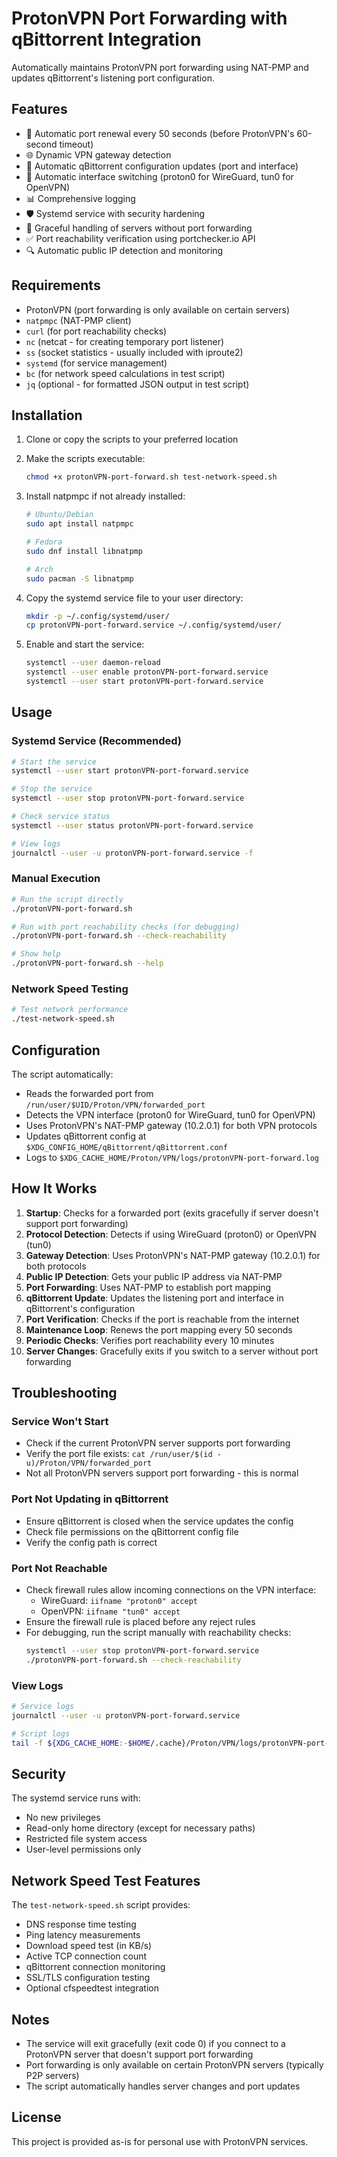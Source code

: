 # ProtonVPN Port Forwarding with qBittorrent Integration

Automatically maintains ProtonVPN port forwarding using NAT-PMP and updates qBittorrent's listening port configuration.

## Features

- 🔄 Automatic port renewal every 50 seconds (before ProtonVPN's 60-second timeout)
- 🌐 Dynamic VPN gateway detection
- 📁 Automatic qBittorrent configuration updates (port and interface)
- 🔀 Automatic interface switching (proton0 for WireGuard, tun0 for OpenVPN)
- 📊 Comprehensive logging
- 🛡️ Systemd service with security hardening
- 🚦 Graceful handling of servers without port forwarding
- ✅ Port reachability verification using portchecker.io API
- 🔍 Automatic public IP detection and monitoring

## Requirements

- ProtonVPN (port forwarding is only available on certain servers)
- `natpmpc` (NAT-PMP client)
- `curl` (for port reachability checks)
- `nc` (netcat - for creating temporary port listener)
- `ss` (socket statistics - usually included with iproute2)
- `systemd` (for service management)
- `bc` (for network speed calculations in test script)
- `jq` (optional - for formatted JSON output in test script)

## Installation

1. Clone or copy the scripts to your preferred location
2. Make the scripts executable:
   ```bash
   chmod +x protonVPN-port-forward.sh test-network-speed.sh
   ```

3. Install natpmpc if not already installed:
   ```bash
   # Ubuntu/Debian
   sudo apt install natpmpc

   # Fedora
   sudo dnf install libnatpmp

   # Arch
   sudo pacman -S libnatpmp
   ```

4. Copy the systemd service file to your user directory:
   ```bash
   mkdir -p ~/.config/systemd/user/
   cp protonVPN-port-forward.service ~/.config/systemd/user/
   ```

5. Enable and start the service:
   ```bash
   systemctl --user daemon-reload
   systemctl --user enable protonVPN-port-forward.service
   systemctl --user start protonVPN-port-forward.service
   ```

## Usage

### Systemd Service (Recommended)

```bash
# Start the service
systemctl --user start protonVPN-port-forward.service

# Stop the service
systemctl --user stop protonVPN-port-forward.service

# Check service status
systemctl --user status protonVPN-port-forward.service

# View logs
journalctl --user -u protonVPN-port-forward.service -f
```

### Manual Execution

```bash
# Run the script directly
./protonVPN-port-forward.sh

# Run with port reachability checks (for debugging)
./protonVPN-port-forward.sh --check-reachability

# Show help
./protonVPN-port-forward.sh --help
```

### Network Speed Testing

```bash
# Test network performance
./test-network-speed.sh
```

## Configuration

The script automatically:
- Reads the forwarded port from `/run/user/$UID/Proton/VPN/forwarded_port`
- Detects the VPN interface (proton0 for WireGuard, tun0 for OpenVPN)
- Uses ProtonVPN's NAT-PMP gateway (10.2.0.1) for both VPN protocols
- Updates qBittorrent config at `$XDG_CONFIG_HOME/qBittorrent/qBittorrent.conf`
- Logs to `$XDG_CACHE_HOME/Proton/VPN/logs/protonVPN-port-forward.log`

## How It Works

1. **Startup**: Checks for a forwarded port (exits gracefully if server doesn't support port forwarding)
2. **Protocol Detection**: Detects if using WireGuard (proton0) or OpenVPN (tun0)
3. **Gateway Detection**: Uses ProtonVPN's NAT-PMP gateway (10.2.0.1) for both protocols
4. **Public IP Detection**: Gets your public IP address via NAT-PMP
5. **Port Forwarding**: Uses NAT-PMP to establish port mapping
6. **qBittorrent Update**: Updates the listening port and interface in qBittorrent's configuration
7. **Port Verification**: Checks if the port is reachable from the internet
8. **Maintenance Loop**: Renews the port mapping every 50 seconds
9. **Periodic Checks**: Verifies port reachability every 10 minutes
10. **Server Changes**: Gracefully exits if you switch to a server without port forwarding

## Troubleshooting

### Service Won't Start
- Check if the current ProtonVPN server supports port forwarding
- Verify the port file exists: `cat /run/user/$(id -u)/Proton/VPN/forwarded_port`
- Not all ProtonVPN servers support port forwarding - this is normal

### Port Not Updating in qBittorrent
- Ensure qBittorrent is closed when the service updates the config
- Check file permissions on the qBittorrent config file
- Verify the config path is correct

### Port Not Reachable
- Check firewall rules allow incoming connections on the VPN interface:
  - WireGuard: `iifname "proton0" accept`
  - OpenVPN: `iifname "tun0" accept`
- Ensure the firewall rule is placed before any reject rules
- For debugging, run the script manually with reachability checks:
  ```bash
  systemctl --user stop protonVPN-port-forward.service
  ./protonVPN-port-forward.sh --check-reachability
  ```

### View Logs
```bash
# Service logs
journalctl --user -u protonVPN-port-forward.service

# Script logs
tail -f ${XDG_CACHE_HOME:-$HOME/.cache}/Proton/VPN/logs/protonVPN-port-forward.log
```

## Security

The systemd service runs with:
- No new privileges
- Read-only home directory (except for necessary paths)
- Restricted file system access
- User-level permissions only

## Network Speed Test Features

The `test-network-speed.sh` script provides:
- DNS response time testing
- Ping latency measurements
- Download speed test (in KB/s)
- Active TCP connection count
- qBittorrent connection monitoring
- SSL/TLS configuration testing
- Optional cfspeedtest integration

## Notes

- The service will exit gracefully (exit code 0) if you connect to a ProtonVPN server that doesn't support port forwarding
- Port forwarding is only available on certain ProtonVPN servers (typically P2P servers)
- The script automatically handles server changes and port updates

## License

This project is provided as-is for personal use with ProtonVPN services.